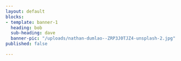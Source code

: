```yaml
---
layout: default
blocks:
- template: banner-1
  heading: bob
  sub-heading: dave
  banner-pic: "/uploads/nathan-dumlao--ZRP3J0TJZ4-unsplash-2.jpg"
published: false

---
```

